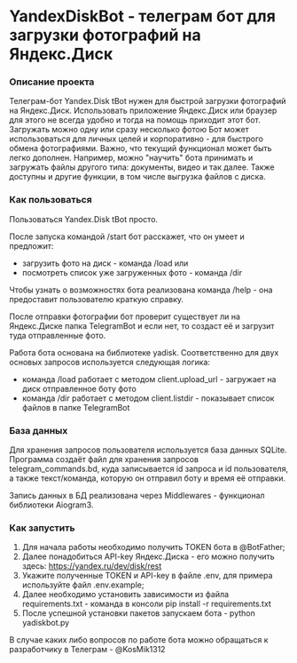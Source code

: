 # YandexDiskBot - телеграм бот для загрузки фотографий на Яндекс.Диск
### Описание проекта
Телеграм-бот Yandex.Disk tBot нужен для быстрой загрузки фотографий на Яндекс.Диск.
Использовать приложение Яндекс.Диск или браузер для этого не всегда удобно и тогда на помощь приходит этот бот.
Загружать можно одну или сразу несколько фотою
Бот может использоваться для личных целей и корпоративно - для быстрого обмена фотографиями. 
Важно, что текущий функционал может быть легко дополнен. Например, можно "научить" бота принимать и загружать
файлы другого типа: документы, видео и так далее.
Также доступны и другие функции, в том числе выгрузка файлов с диска. 

### Как пользоваться
Пользоваться Yandex.Disk tBot просто. 

После запуска командой /start бот расскажет, что он умеет и предложит:
- загрузить фото на диск - команда /load
или
- посмотреть список уже загруженных фото - команда /dir

Чтобы узнать о возможностях бота реализована команда /help - она предоставит пользователю краткую справку.

После отправки фотографии бот проверит существует ли на Яндекс.Диске папка TelegramBot и если нет, то создаст её
и загрузит туда отправленные фото.

Работа бота основана на библиотеке yadisk. Соответственно для двух основых запросов используется следующая логика:
 - команда /load работает с методом client.upload_url - загружает на диск отправленное боту фото 
 - команда /dir работает с методом client.listdir - показывает список файлов в папке TelegramBot

### База данных
Для хранения запросов пользователя используется база данных SQLite.
Программа создаёт файл для хранения запросов telegram_commands.bd, 
куда записывается id запроса и id пользователя, а также текст/команда,
которую он отправил боту и время её отправки.

Запись данных в БД реализована через Middlewares - функционал библиотеки Aiogram3.

### Как запустить
1. Для начала работы необходимо получить TOKEN бота в @BotFather;
2. Далее понадобиться API-key Яндекс.Диска - его можно получить здесь:
https://yandex.ru/dev/disk/rest
3. Укажите полученные TOKEN и API-key в файле .env, для примера используйте файл .env.example;
4. Далее необходимо установить зависимости из файла requirements.txt - команда в консоли pip install -r requirements.txt
5. После успешной установки пакетов запускаем бота - python yadiskbot.py

В случае каких либо вопросов по работе бота можно обращаться к разработчику в Телеграм - @KosMik1312